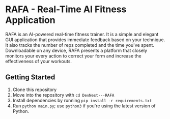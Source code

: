 # RAFA - Real-Time AI Fitness Application
RAFA is an AI-powered real-time fitness trainer. It is a simple and elegant GUI application that provides immediate feedback based on your technique. It also tracks the number of reps completed and the time you've spent. Downloadable on any device, RAFA presents a platform that closely monitors your every action to correct your form and increase the effectiveness of your workouts.

## Getting Started
1. Clone this repository
2. Move into the repository with `cd DevNest---RAFA`
3. Install dependencies by running `pip install -r requirements.txt` 
5. Run `python main.py`; use `python3` if you're using the latest version of Python.
